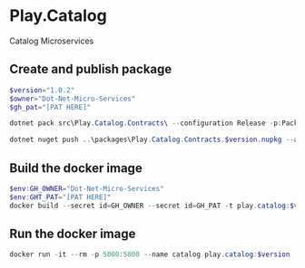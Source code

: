 # Play.Catalog
Catalog Microservices

## Create and publish package
```powershell
$version="1.0.2"
$owner="Dot-Net-Micro-Services"
$gh_pat="[PAT HERE]"

dotnet pack src\Play.Catalog.Contracts\ --configuration Release -p:PackageVersion=$version -p:RepositoryUrl=https://github.com/$owner/Play.Catalog -o ..\packages

dotnet nuget push ..\packages\Play.Catalog.Contracts.$version.nupkg --api-key $gh_pat --source "github"
```

## Build the docker image
```powershell
$env:GH_OWNER="Dot-Net-Micro-Services"
$env:GHT_PAT="[PAT HERE]"
docker build --secret id=GH_OWNER --secret id=GH_PAT -t play.catalog:$version
```

## Run the docker image
```powershell
docker run -it --rm -p 5000:5000 --name catalog play.catalog:$version
```